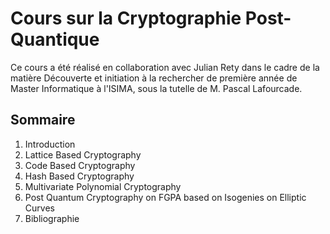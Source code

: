 # Cours sur la Cryptographie Post-Quantique

Ce cours a été réalisé en collaboration avec Julian Rety dans le cadre de la matière Découverte et initiation à la rechercher de première année de Master Informatique à l'ISIMA, sous la tutelle de M. Pascal Lafourcade.

## Sommaire
1. Introduction
2. Lattice Based Cryptography
3. Code Based Cryptography
4. Hash Based Cryptography
5. Multivariate Polynomial Cryptography
6. Post Quantum Cryptography on FGPA based on Isogenies on Elliptic Curves
7. Bibliographie
